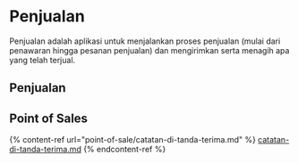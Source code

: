 # Penjualan

Penjualan adalah aplikasi untuk menjalankan proses penjualan (mulai dari penawaran hingga pesanan penjualan) dan mengirimkan serta menagih apa yang telah terjual.

## Penjualan

## Point of Sales

{% content-ref url="point-of-sale/catatan-di-tanda-terima.md" %}
[catatan-di-tanda-terima.md](point-of-sale/catatan-di-tanda-terima.md)
{% endcontent-ref %}
